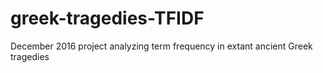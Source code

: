 # greek-tragedies-TFIDF
December 2016 project analyzing term frequency in extant ancient Greek tragedies
